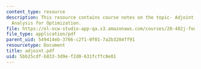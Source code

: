 ```yaml
---
content_type: resource
description: This resource contains course notes on the topic- Adjoint Sensitivity
  Analysis for Optimization.
file: https://ol-ocw-studio-app-qa.s3.amazonaws.com/courses/20-482j-foundations-of-algorithms-and-computational-techniques-in-systems-biology-spring-2006/5bb25cdfb8333d9ef2d0631fcffc8e01_adjoint.pdf
file_type: application/pdf
parent_uid: 549414eb-3766-c2f1-0f01-7a2b3284ff91
resourcetype: Document
title: adjoint.pdf
uid: 5bb25cdf-b833-3d9e-f2d0-631fcffc8e01
---
```

